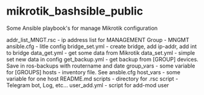 # mikrotik_bashsible_public
Some Ansible playbook's for manage Mikrotik configuration

addr_list_MNGT.rsc - ip address list for MANAGEMENT Group - MNGMT
ansible.cfg - litle config
bridge_set.yml - create bridge, add ip-addr, add int to bridge
data_get.yml - get some data from Mikrotik
data_set.yml - simple set new data in config
get_backup.yml - get backup from [GROUP] devices. Save in ros-backups with routername and date
group_vars - some variable for [GROUPS]
hosts - inventory file. See ansble.cfg
host_vars - some variable for one host
README.md
scripts - directory for .rsc script  -Telegram bot, Log, etc...
user_add.yml - script for add-mod user
